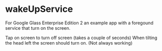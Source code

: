 # wakeUpService
For Google Glass Enterprise Edition 2 an example app with a foregound service that turn on the screen.

Tap on screen to turn off screen (takes a couple of seconds)
When tilting the head left the screen should turn on. (Not always working)
